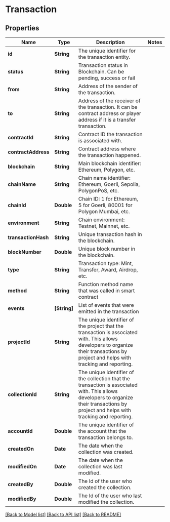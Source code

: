# Transaction

## Properties
Name | Type | Description | Notes
------------ | ------------- | ------------- | -------------
**id** | **String** | The unique identifier for the transaction entity. | 
**status** | **String** | Transaction status in Blockchain. Can be pending, success or fail | 
**from** | **String** | Address of the sender of the transaction. | 
**to** | **String** | Address of the receiver of the transaction. It can be contract address or player address if it is a transfer transaction. | 
**contractId** | **String** | Contract ID the transaction is associated with. | 
**contractAddress** | **String** | Contract address where the transaction happened. | 
**blockchain** | **String** | Main blockchain identifier: Ethereum, Polygon, etc. | 
**chainName** | **String** | Chain name identifier: Ethereum, Goerli, Sepolia, PolygonPoS, etc. | 
**chainId** | **Double** | Chain ID: 1 for Ethereum, 5 for Goerli, 80001 for Polygon Mumbai, etc. | 
**environment** | **String** | Chain environment: Testnet, Mainnet, etc. | 
**transactionHash** | **String** | Unique transaction hash in the blockchain. | 
**blockNumber** | **Double** | Unique block number in the blockchain. | 
**type** | **String** | Transaction type: Mint, Transfer, Award, Airdrop, etc. | 
**method** | **String** | Function method name that was called in smart contract | 
**events** | **[String]** | List of events that were emitted in the transaction | 
**projectId** | **String** | The unique identifier of the project that the transaction is associated with. This allows developers to organize their transactions by project and helps with tracking and reporting. | 
**collectionId** | **String** | The unique identifier of the collection that the transaction is associated with. This allows developers to organize their transactions by project and helps with tracking and reporting. | 
**accountId** | **Double** | The unique identifier of the account that the transaction belongs to. | 
**createdOn** | **Date** | The date when the collection was created. | 
**modifiedOn** | **Date** | The date when the collection was last modified. | 
**createdBy** | **Double** | The Id of the user who created the collection. | 
**modifiedBy** | **Double** | The Id of the user who last modified the collection. | 

[[Back to Model list]](../README.md#documentation-for-models) [[Back to API list]](../README.md#documentation-for-api-endpoints) [[Back to README]](../README.md)


